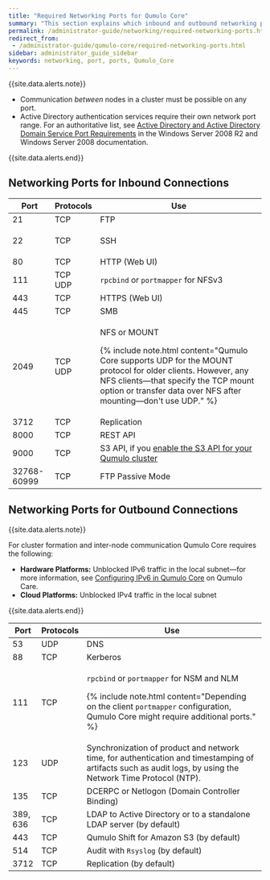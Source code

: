 ```yaml
---
title: "Required Networking Ports for Qumulo Core"
summary: "This section explains which inbound and outbound networking ports Qumulo Core requires."
permalink: /administrator-guide/networking/required-networking-ports.html
redirect_from:
 - /administrator-guide/qumulo-core/required-networking-ports.html
sidebar: administrator_guide_sidebar
keywords: networking, port, ports, Qumulo_Core
---
```


{{site.data.alerts.note}}
<ul>
  <li>Communication <em>between</em> nodes in a cluster must be possible on any port.</li>
  <li>Active Directory authentication services require their own network port range. For an authoritative list, see <a href="https://docs.microsoft.com/en-us/previous-versions/windows/it-pro/windows-server-2008-R2-and-2008/dd772723%28v=ws.10%29?redirectedfrom=MSDN">Active Directory and Active Directory Domain Service Port Requirements</a> in the Windows Server 2008 R2 and Windows Server 2008 documentation.</li>
</ul>
{{site.data.alerts.end}}

## Networking Ports for Inbound Connections

<table>
  <thead>
    <tr>
      <th>Port</th>
      <th>Protocols</th>
      <th>Use</th>
    </tr>
  </thead>
  <tbody>
    <tr>
      <td>21</td>
      <td>TCP</td>
      <td>FTP</td>
    </tr>
    <tr>
      <td>22</td>
      <td>
        <p>TCP</p>
      </td>
      <td>SSH</td>
    </tr>
    <tr>
      <td>80</td>
      <td>TCP</td>
      <td>HTTP (Web UI)</td>
    </tr>
    <tr>
      <td>111</td>
      <td>TCP<br>UDP</td>
      <td>
        <code>rpcbind</code> or <code>portmapper</code> for NFSv3
      </td>
    </tr>
    <tr>
      <td>443</td>
      <td>TCP</td>
      <td>HTTPS (Web UI)</td>
    </tr>
    <tr>
      <td>445</td>
      <td>TCP</td>
      <td>SMB</td>
    </tr>
    <tr>
      <td>2049</td>
      <td>TCP<br>UDP</td>
      <td>
        <p>NFS or MOUNT</p>
        <p>
          {% include note.html content="Qumulo Core supports UDP for the MOUNT protocol for older clients. However, any NFS clients&mdash;that specify the TCP mount option or transfer data over NFS after mounting&mdash;don't use UDP." %}
        </p>
      </td>
    </tr>
    <tr>
      <td>3712</td>
      <td>TCP</td>
      <td>Replication</td>
    </tr>
    <tr>
      <td>8000</td>
      <td>TCP</td>
      <td>REST API</td>
    </tr>
    <tr>
      <td>9000</td>
      <td>TCP</td>
      <td>S3 API, if you <a href="../s3-api/configuring-using-s3-api.html">enable the S3 API for your Qumulo cluster</a></td>
    </tr>
    <tr>
      <td>32768-60999</td>
      <td>TCP</td>
      <td>FTP Passive Mode</td>
    </tr>
  </tbody>
</table>

## Networking Ports for Outbound Connections

{{site.data.alerts.note}}
<p>For cluster formation and inter-node communication Qumulo Core requires the following:</p>
<ul>
  <li><strong>Hardware Platforms:</strong> Unblocked IPv6 traffic in the local subnet&mdash;for more information, see <a href="https://care.qumulo.com/hc/en-us/articles/115009002827">Configuring IPv6 in Qumulo Core</a> on Qumulo Care.</li>
  <li><strong>Cloud Platforms:</strong> Unblocked IPv4 traffic in the local subnet</li>
</ul>
{{site.data.alerts.end}}

<table>
  <thead>
    <tr>
      <th>Port</th>
      <th>Protocols</th>
      <th>Use</th>
    </tr>
  </thead>
  <tbody>
    <tr>
      <td>53</td>
      <td>UDP</td>
      <td>DNS</td>
    </tr>
    <tr>
      <td>88</td>
      <td>TCP</td>
      <td>Kerberos</td>
    </tr>
    <tr>
      <td>111</td>
      <td>TCP</td>
      <td>
        <p>
          <code>rpcbind</code> or <code>portmapper</code> for NSM and NLM
        </p>
        <p>
          {% include note.html content="Depending on the client <code>portmapper</code> configuration, Qumulo Core might require additional ports." %}
        </p>
      </td>
    </tr>
    <tr>
      <td>123</td>
      <td>UDP</td>
      <td>Synchronization of product and network time, for authentication and timestamping of artifacts such as audit logs, by using the Network Time Protocol (NTP).</td>
    </tr>
    <tr>
      <td>135</td>
      <td>TCP</td>
      <td>DCERPC or Netlogon (Domain Controller Binding)</td>
    </tr>
    <tr>
      <td>389,<br>636</td>
      <td>TCP</td>
      <td>LDAP to Active Directory or to a standalone LDAP server (by default)</td>
    </tr>
    <tr>
      <td>443</td>
      <td>TCP</td>
      <td>Qumulo Shift for Amazon S3 (by default)</td>
    </tr>
    <tr>
      <td>514</td>
      <td>TCP</td>
      <td>Audit with <code>Rsyslog</code> (by default)</td>
    </tr>
    <tr>
      <td>3712</td>
      <td>TCP</td>
      <td>Replication (by default)</td>
    </tr>
  </tbody>
</table>
